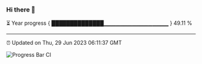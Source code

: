 ### Hi there 👋

⏳ Year progress { ██████████████▁▁▁▁▁▁▁▁▁▁▁▁▁▁▁▁ } 49.11 %

---

⏰ Updated on Thu, 29 Jun 2023 06:11:37 GMT

![Progress Bar CI](https://github.com/Shyam-Makwana/GitHub-Actions-Demo/workflows/Progress%20Bar%20CI/badge.svg)
